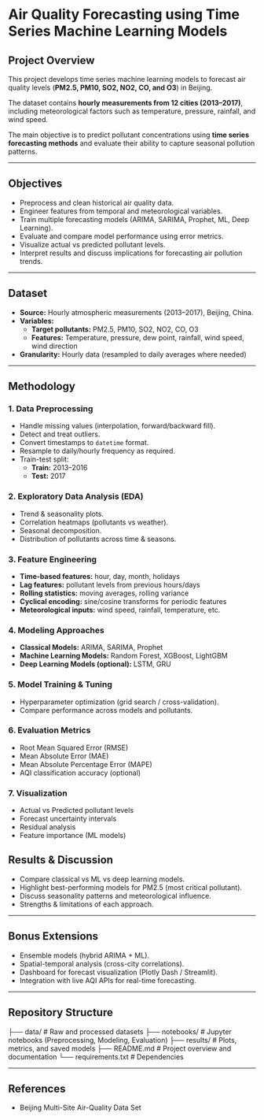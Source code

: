 #  Air Quality Forecasting using Time Series Machine Learning Models  

##  Project Overview  
This project develops time series machine learning models to forecast air quality levels (**PM2.5, PM10, SO2, NO2, CO, and O3**) in Beijing.  

The dataset contains **hourly measurements from 12 cities (2013–2017)**, including meteorological factors such as temperature, pressure, rainfall, and wind speed.  

The main objective is to predict pollutant concentrations using **time series forecasting methods** and evaluate their ability to capture seasonal pollution patterns.  

---

##  Objectives  
- Preprocess and clean historical air quality data.  
- Engineer features from temporal and meteorological variables.  
- Train multiple forecasting models (ARIMA, SARIMA, Prophet, ML, Deep Learning).  
- Evaluate and compare model performance using error metrics.  
- Visualize actual vs predicted pollutant levels.  
- Interpret results and discuss implications for forecasting air pollution trends.  

---

##  Dataset  
- **Source:** Hourly atmospheric measurements (2013–2017), Beijing, China.  
- **Variables:**  
  - **Target pollutants:** PM2.5, PM10, SO2, NO2, CO, O3  
  - **Features:** Temperature, pressure, dew point, rainfall, wind speed, wind direction  
- **Granularity:** Hourly data (resampled to daily averages where needed)  

---

##  Methodology  

### 1. Data Preprocessing  
- Handle missing values (interpolation, forward/backward fill).  
- Detect and treat outliers.  
- Convert timestamps to `datetime` format.  
- Resample to daily/hourly frequency as required.  
- Train-test split:  
  - **Train:** 2013–2016  
  - **Test:** 2017  

### 2. Exploratory Data Analysis (EDA)  
- Trend & seasonality plots.  
- Correlation heatmaps (pollutants vs weather).  
- Seasonal decomposition.  
- Distribution of pollutants across time & seasons.  

### 3. Feature Engineering  
- **Time-based features:** hour, day, month, holidays  
- **Lag features:** pollutant levels from previous hours/days  
- **Rolling statistics:** moving averages, rolling variance  
- **Cyclical encoding:** sine/cosine transforms for periodic features  
- **Meteorological inputs:** wind speed, rainfall, temperature, etc.  

### 4. Modeling Approaches  
- **Classical Models:** ARIMA, SARIMA, Prophet  
- **Machine Learning Models:** Random Forest, XGBoost, LightGBM  
- **Deep Learning Models (optional):** LSTM, GRU  

### 5. Model Training & Tuning  
- Hyperparameter optimization (grid search / cross-validation).  
- Compare performance across models and pollutants.  

### 6. Evaluation Metrics  
- Root Mean Squared Error (RMSE)  
- Mean Absolute Error (MAE)  
- Mean Absolute Percentage Error (MAPE)  
- AQI classification accuracy (optional)  

### 7. Visualization  
- Actual vs Predicted pollutant levels  
- Forecast uncertainty intervals  
- Residual analysis  
- Feature importance (ML models)  

## Results & Discussion  
- Compare classical vs ML vs deep learning models.  
- Highlight best-performing models for PM2.5 (most critical pollutant).  
- Discuss seasonality patterns and meteorological influence.  
- Strengths & limitations of each approach.  

---

## Bonus Extensions  
- Ensemble models (hybrid ARIMA + ML).  
- Spatial-temporal analysis (cross-city correlations).  
- Dashboard for forecast visualization (Plotly Dash / Streamlit).  
- Integration with live AQI APIs for real-time forecasting.  

---

## Repository Structure  
├── data/ # Raw and processed datasets
├── notebooks/ # Jupyter notebooks (Preprocessing, Modeling, Evaluation)
├── results/ # Plots, metrics, and saved models
├── README.md # Project overview and documentation
└── requirements.txt # Dependencies

---

## References  
- Beijing Multi-Site Air-Quality Data Set  
